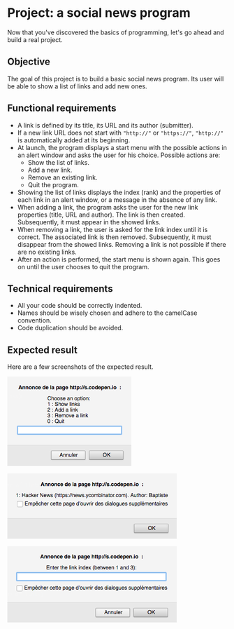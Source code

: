 # Project: a social news program

Now that you've discovered the basics of programming, let's go ahead and build a real project.

## Objective

The goal of this project is to build a basic social news program. Its user will be able to show a list of links and add new ones.

## Functional requirements

* A link is defined by its title, its URL and its author (submitter).
* If a new link URL does not start with `"http://"` or `"https://"`, `"http://"` is automatically added at its beginning.
* At launch, the program displays a start menu with the possible actions in an alert window and asks the user for his choice. Possible actions are:
  * Show the list of links.
  * Add a new link.
  * Remove an existing link.
  * Quit the program.
* Showing the list of links displays the index (rank) and the properties of each link in an alert window, or a message in the absence of any link.
* When adding a link, the program asks the user for the new link properties (title, URL and author). The link is then created. Subsequently, it must appear in the showed links.
* When removing a link, the user is asked for the link index until it is correct. The associated link is then removed. Subsequently, it must disappear from the showed links. Removing a link is not possible if there are no existing links.
* After an action is performed, the start menu is shown again. This goes on until the user chooses to quit the program.

## Technical requirements

* All your code should be correctly indented.
* Names should be wisely chosen and adhere to the camelCase convention.
* Code duplication should be avoided.

## Expected result

Here are a few screenshots of the expected result.

![Start menu](images/chapter11-01.png)

![Showing a link](images/chapter11-02.png)

![Selecting a link index](images/chapter11-03.png)